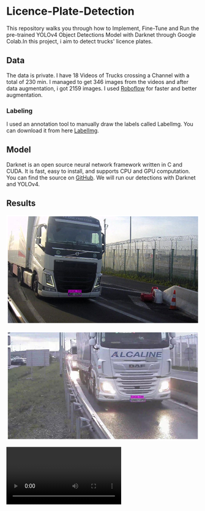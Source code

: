 # Licence-Plate-Detection

This repository walks you through how to Implement, Fine-Tune and Run the pre-trained YOLOv4 Object Detections Model with Darknet through Google Colab.In this project, i aim to detect trucks' licence plates. 

## Data

The data is private. I have 18 Videos of Trucks crossing a Channel with a total of 230 min. I managed to get 346 images from the videos and after data augmentation, i got 2159 images. 
I used [Roboflow](https://roboflow.com/) for faster and better augmentation.

### Labeling

I used an annotation tool to manually draw the labels called LabelImg. You can download it from here [LabelImg](https://github.com/tzutalin/labelImg).

## Model

Darknet is an open source neural network framework written in C and CUDA. It is fast, easy to install, and supports CPU and GPU computation. You can find the source on [GitHub](https://github.com/pjreddie/darknet). We will run our detections with Darknet and YOLOv4.

## Results

![1](LPR1.png)

![2](LPR2.png)


![Watch the video!](https://user-images.githubusercontent.com/35173020/147704673-dfe4be02-0734-442a-8030-dbf1f6238ea1.mov)




